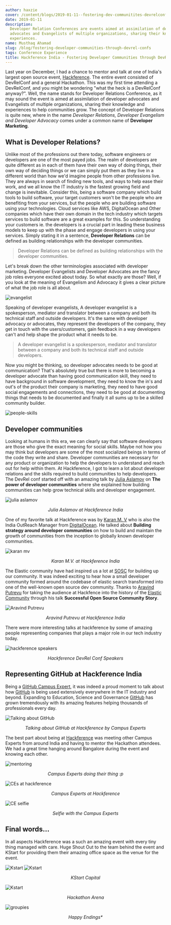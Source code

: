 ```yaml
---
author: haxzie
cover: /content/blogs/2019-01-11--fostering-dev-communitites-devrelconf/cover.png
date: 2019-01-11
description:
  Developer Relation Conferences are events aimed at assimilation of developer
  advocates and Evangelists of multiple organizations, sharing their knowledge and
  experiences.
name: Musthaq Ahamad
slug: /blog/fostering-developer-communities-through-devrel-confs
tags: Conference Experience
title: Hackference India - Fostering Developer Communities through DevRel Confs
---
```


Last year on December, I had a chance to mentor and talk at one of India's largest open source event, [Hackference](https://hackference.in). The entire event consisted of DevRelConf and a general Hackathon. This was my first time attending a DevRelConf, and you might be wondering "what the heck is a DevRelConf anyway?". Well, the name stands for Developer Relations Conference, as it may sound the event is aimed at assimilation of developer advocates and Evangelists of multiple organizations, sharing their knowledge and experiences to help communities grow. The concept of Developer Relations is quite new, where in the name _Developer Relations, Developer Evangelism and Developer Advocacy_ comes under a common name of **Developer Marketing**.

## What is Developer Relations?

Unlike most of the professions out there today, software engineers or developers are one of the most payed jobs. The realm of developers are quite different as in each of them have their own way of doing things, their own way of deciding things or we can simply put them as they live in a different world than how we'd imagine people from other professions live. They are always in search of finding new tools, and ways to help ease their work, and we all know the IT industry is the fastest growing field and change is inevitable. Consider this, being a software company which build tools to build software, your target customers won't be the people who are benefiting from your services, but the people who are building software using your technologies. Cloud services like AWS, DigitalOcean and Other companies which have their own domain in the tech industry which targets services to build software are a great examples for this. So understanding your customers ie. the developers is a crucial part in leading these business models to keep up with the phase and engage developers in using your services. Simply stating it in a sentence, **Developer Relations** can be defined as building relationships with the developer communities.

> Developer Relations can be defined as building relationships with the developer communities.

Let's break down the other terminologies associated with developer marketing. Developer Evangelists and Developer Advocates are the fancy job roles everyone excited about today. So what exactly are those? Well, if you look at the meaning of Evangelism and Advocacy it gives a clear picture of what the job role is all about.

<Img src="/content/blogs/2019-01-11--fostering-dev-communitites-devrelconf/evangelist.png" alt="evangelist" />

Speaking of developer evangelists, A developer evangelist is a spokesperson, mediator and translator between a company and both its technical staff and outside developers. It's the same with developer advocacy or advocates, they represent the developers of the company, they get in touch with the users/customers, gain feedback in a way developers can't and help shape the product what it needs to be.

> A developer evangelist is a spokesperson, mediator and translator between a company and both its technical staff and outside developers.

Now you might be thinking, so developer advocates needs to be good at communication? That's absolutely true but there is more to becoming a developer advocate than having good communication skill, they need to have background in software development, they need to know the in's and out's of the product their company is marketing, they need to have good social engagements and connections, they need to be good at documenting things that needs to be documented and finally it all sums up to be a skilled community builder.

<Img src="/content/blogs/2019-01-11--fostering-dev-communitites-devrelconf/people-skills.png" alt="people-skills"/>

## Developer communities

Looking at humans in this era, we can clearly say that software developers are those who give the exact meaning for social skills. Maybe not how you may think but developers are some of the most socialized beings in terms of the code they write and share. Developer communities are necessary for any product or organization to help the developers to understand and reach out for help within them. At Hackference, I got to learn a lot about developer relations and the skills required to build communities to help developers. The DevRel conf started off with an amazing talk by [Julia Aslamov](https://www.linkedin.com/in/yulialund/) on **The power of developer communities** where she explained how building communities can help grow technical skills and developer engagement.

<p>
<Img src="/content/blogs/2019-01-11--fostering-dev-communitites-devrelconf/julia-aslamov.jpg" alt="julia aslamov" />
<center><i>Julia Aslamov at Hackference India</i></center>
</p>

One of my favorite talk at Hackference was by [Karan M. V](https://www.linkedin.com/in/mvkaran/) who is also the India OutReach Manager from [DigitalOcean](https://digitalocean.com). He talked about **Building strategy around developer communities** on how to build and maintain the growth of communities from the inception to globally known developer communities.

<p>
<Img src="/content/blogs/2019-01-11--fostering-dev-communitites-devrelconf/karan-mv.png" alt="karan mv" />
<center><i>Karan M.V. at Hackference India</i></center>
</p>

The Elastic community have had inspired us a lot at [SOSC](https://sosc.org.in) for building up our community. It was indeed exciting to hear how a small developer community formed around the codebase of elastic search transformed into one of the well-known open source dev community. Thanks to [Aravind Putrevu](https://www.linkedin.com/in/aravindputrevu/) for taking the audience at Hackfence into the history of the [Elastic Community](https://www.elstic.co/community) through his talk **Successful Open Source Community Story**.

<p>
<Img src="/content/blogs/2019-01-11--fostering-dev-communitites-devrelconf/aravind-potrevu.png" alt="Aravind Putrevu" />
<center><i>Aravind Putrevu at Hackference India</i></center>
</p>

There were more interesting talks at hackference by some of amazing people representing companies that plays a major role in our tech industry today.

<p>
<Img src="/content/blogs/2019-01-11--fostering-dev-communitites-devrelconf/speakers.png" alt="hackference speakers" />
<center><i>Hackference DevRel Conf Speakers</i></center>
</p>

## Representing GitHub at Hackference India

Being a [GitHub Campus Expert](https://githubcampus.expert), it was indeed a proud moment to talk about how [GitHub](https://github.com) is being used extensively everywhere in the IT industry and beyond. Expanding to Education, Science and Governance [GitHub](https://github.com) has grown tremendously with its amazing features helping thousands of professionals every day.

<p>
<Img src="/content/blogs/2019-01-11--fostering-dev-communitites-devrelconf/campus-experts-hackference.jpeg" alt="Talking about GitHub"/>
<center><i>Talking about GitHub at Hackference by Campus Experts</i></center>
</p>

The best part about being at [Hackference](https://hackference.in) was meeting other Campus Experts from around India and having to mentor the Hackathon attendees. We had a great time hanging around Bangalore during the event and knowing each other.

<p>
<Img src="/content/blogs/2019-01-11--fostering-dev-communitites-devrelconf/mentoring-at-hackference.JPG" alt="mentoring" />
<center><i>Campus Experts doing their thing :p</i></center>
</p>

<p>
<Img src="/content/blogs/2019-01-11--fostering-dev-communitites-devrelconf/GCEs-at-hackference.jpg" alt="CEs at hackference" />
<center><i>Campus Experts at Hackference</i></center>
</p>

<p>
<Img src="/content/blogs/2019-01-11--fostering-dev-communitites-devrelconf/cs-selfie.jpg" alt="CE selfie" />
<center><i>Selfie with the Campus Experts</i></center>
</p>

## Final words...

In all aspects Hackference was a such an amazing event with every tiny thing managed with care. Huge Shout Out to the team behind the event and KStart for providing them their amazing office space as the venue for the event.

<p>
<Img src="/content/blogs/2019-01-11--fostering-dev-communitites-devrelconf/kstart-1.png" alt="Kstart" />
<Img src="/content/blogs/2019-01-11--fostering-dev-communitites-devrelconf/kstart-2.png" alt="Kstart" />
<center><i>KStart Capital</i></center>
</p>

<p>
<Img src="/content/blogs/2019-01-11--fostering-dev-communitites-devrelconf/kstart-3.JPG" alt="Kstart" />
<center><i>Hackathon Arena</i></center>
</p>

<p>
<Img src="/content/blogs/2019-01-11--fostering-dev-communitites-devrelconf/final-groupie.jpg" alt="groupies"/>
<center><i>Happy Endings*</i></center>
</p>
